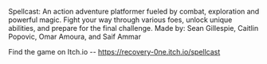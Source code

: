 Spellcast: An action adventure platformer fueled by combat, exploration and powerful magic. Fight your way through various foes, unlock unique abilities, and prepare for the final challenge.
Made by:  Sean Gillespie, Caitlin Popovic, Omar Amoura, and Saif Ammar

Find the game on Itch.io -- https://recovery-0ne.itch.io/spellcast
